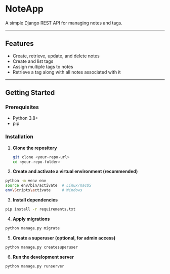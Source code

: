 # NoteApp

A simple Django REST API for managing notes and tags.

---

## Features

- Create, retrieve, update, and delete notes
- Create and list tags
- Assign multiple tags to notes
- Retrieve a tag along with all notes associated with it

---

## Getting Started

### Prerequisites

- Python 3.8+
- pip

### Installation

1. **Clone the repository**

   ```bash
   git clone <your-repo-url>
   cd <your-repo-folder>
   ```

2. **Create and activate a virtual environment (recommended)**

```bash
python -m venv env
source env/bin/activate  # Linux/macOS
env\Scripts\activate     # Windows
```

3. **Install dependencies**
```bash
pip install -r requirements.txt
```

4. **Apply migrations**
```bash
python manage.py migrate
```

5. **Create a superuser (optional, for admin access)**
```bash
python manage.py createsuperuser
```

6. **Run the development server**
```bash
python manage.py runserver
```